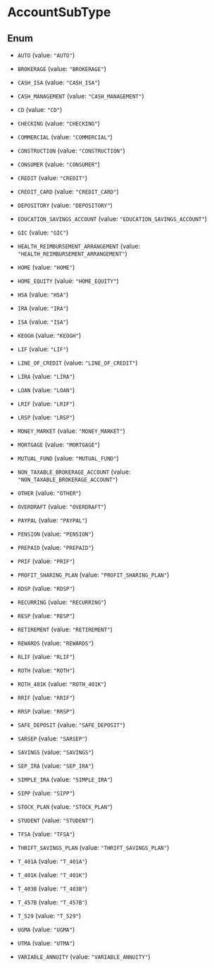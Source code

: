 

# AccountSubType

## Enum


* `AUTO` (value: `"AUTO"`)

* `BROKERAGE` (value: `"BROKERAGE"`)

* `CASH_ISA` (value: `"CASH_ISA"`)

* `CASH_MANAGEMENT` (value: `"CASH_MANAGEMENT"`)

* `CD` (value: `"CD"`)

* `CHECKING` (value: `"CHECKING"`)

* `COMMERCIAL` (value: `"COMMERCIAL"`)

* `CONSTRUCTION` (value: `"CONSTRUCTION"`)

* `CONSUMER` (value: `"CONSUMER"`)

* `CREDIT` (value: `"CREDIT"`)

* `CREDIT_CARD` (value: `"CREDIT_CARD"`)

* `DEPOSITORY` (value: `"DEPOSITORY"`)

* `EDUCATION_SAVINGS_ACCOUNT` (value: `"EDUCATION_SAVINGS_ACCOUNT"`)

* `GIC` (value: `"GIC"`)

* `HEALTH_REIMBURSEMENT_ARRANGEMENT` (value: `"HEALTH_REIMBURSEMENT_ARRANGEMENT"`)

* `HOME` (value: `"HOME"`)

* `HOME_EQUITY` (value: `"HOME_EQUITY"`)

* `HSA` (value: `"HSA"`)

* `IRA` (value: `"IRA"`)

* `ISA` (value: `"ISA"`)

* `KEOGH` (value: `"KEOGH"`)

* `LIF` (value: `"LIF"`)

* `LINE_OF_CREDIT` (value: `"LINE_OF_CREDIT"`)

* `LIRA` (value: `"LIRA"`)

* `LOAN` (value: `"LOAN"`)

* `LRIF` (value: `"LRIF"`)

* `LRSP` (value: `"LRSP"`)

* `MONEY_MARKET` (value: `"MONEY_MARKET"`)

* `MORTGAGE` (value: `"MORTGAGE"`)

* `MUTUAL_FUND` (value: `"MUTUAL_FUND"`)

* `NON_TAXABLE_BROKERAGE_ACCOUNT` (value: `"NON_TAXABLE_BROKERAGE_ACCOUNT"`)

* `OTHER` (value: `"OTHER"`)

* `OVERDRAFT` (value: `"OVERDRAFT"`)

* `PAYPAL` (value: `"PAYPAL"`)

* `PENSION` (value: `"PENSION"`)

* `PREPAID` (value: `"PREPAID"`)

* `PRIF` (value: `"PRIF"`)

* `PROFIT_SHARING_PLAN` (value: `"PROFIT_SHARING_PLAN"`)

* `RDSP` (value: `"RDSP"`)

* `RECURRING` (value: `"RECURRING"`)

* `RESP` (value: `"RESP"`)

* `RETIREMENT` (value: `"RETIREMENT"`)

* `REWARDS` (value: `"REWARDS"`)

* `RLIF` (value: `"RLIF"`)

* `ROTH` (value: `"ROTH"`)

* `ROTH_401K` (value: `"ROTH_401K"`)

* `RRIF` (value: `"RRIF"`)

* `RRSP` (value: `"RRSP"`)

* `SAFE_DEPOSIT` (value: `"SAFE_DEPOSIT"`)

* `SARSEP` (value: `"SARSEP"`)

* `SAVINGS` (value: `"SAVINGS"`)

* `SEP_IRA` (value: `"SEP_IRA"`)

* `SIMPLE_IRA` (value: `"SIMPLE_IRA"`)

* `SIPP` (value: `"SIPP"`)

* `STOCK_PLAN` (value: `"STOCK_PLAN"`)

* `STUDENT` (value: `"STUDENT"`)

* `TFSA` (value: `"TFSA"`)

* `THRIFT_SAVINGS_PLAN` (value: `"THRIFT_SAVINGS_PLAN"`)

* `T_401A` (value: `"T_401A"`)

* `T_401K` (value: `"T_401K"`)

* `T_403B` (value: `"T_403B"`)

* `T_457B` (value: `"T_457B"`)

* `T_529` (value: `"T_529"`)

* `UGMA` (value: `"UGMA"`)

* `UTMA` (value: `"UTMA"`)

* `VARIABLE_ANNUITY` (value: `"VARIABLE_ANNUITY"`)



